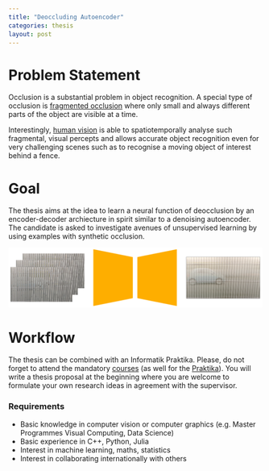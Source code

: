 ```yaml
---
title: "Deoccluding Autoencoder"
categories: thesis
layout: post
---
```


# Problem Statement
Occlusion is a substantial problem in object recognition. A special type of occlusion is [fragmented occlusion](https://doi.org/10.1006/cviu.1996.0006) where only small and always different parts of the object are visible at a time.

Interestingly, [human vision](https://doi.org/10.1177%2F20416695211062625) is able to spatiotemporally analyse such fragmental, visual percepts and allows accurate object recognition even for very challenging scenes such as to recognise a moving object of interest behind a fence.

# Goal
The thesis aims at the idea to learn a neural function of deocclusion by an encoder-decoder archiecture in spirit similar to a denoising autoencoder. The candidate is asked to investigate avenues of unsupervised learning by using examples with synthetic occlusion.

![architecture](/assets/images/test.png)


# Workflow
The thesis can be combined with an Informatik Praktika. Please, do not forget to attend the mandatory <a href="https://cvl.tuwien.ac.at/teaching/diplomarbeiten/allgemeine-hinweise-zu-masterarbeiten/">courses</a> (as well for the <a href="https://cvl.tuwien.ac.at/teaching/informatik-praktika/allgemeine-hinweise-zu-bachelorarbeiten-und-praktikas/">Praktika</a>). You will write a thesis proposal at the beginning where you are welcome to formulate your own research ideas in agreement with the supervisor.
<h3>Requirements</h3>
<ul>
 	<li>Basic knowledge in computer vision or computer graphics (e.g. Master Programmes Visual Computing, Data Science)</li>
 	<li>Basic experience in C++, Python, Julia</li>
 	<li>Interest in machine learning, maths, statistics</li>
 	<li>Interest in collaborating internationally with others</li>
</ul>
